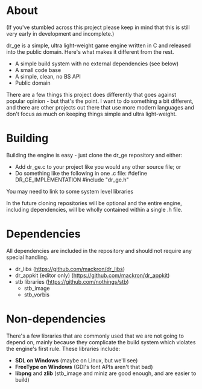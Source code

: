 # About
(If you've stumbled across this project please keep in mind that this is
still very early in development and incomplete.)

dr_ge is a simple, ultra light-weight game engine written in C and released
into the public domain. Here's what makes it different from the rest.
 * A simple build system with no external dependencies (see below)
 * A small code base
 * A simple, clean, no BS API
 * Public domain
 
There are a few things this project does differently that goes against popular
opinion - but that's the point. I want to do something a bit different, and
there are other projects out there that use more modern languages and don't
focus as much on keeping things simple and ultra light-weight.


# Building
Building the engine is easy - just clone the dr_ge repository and either:
 - Add dr_ge.c to your project like you would any other source file; or
 - Do something like the following in one .c file:
    #define DR_GE_IMPLEMENTATION
	#include "dr_ge.h"

You may need to link to some system level libraries 

In the future cloning repositories will be optional and the entire engine,
including dependencies, will be wholly contained within a single .h file.


# Dependencies
All dependencies are included in the repository and should not require any
special handling.
 * dr_libs (https://github.com/mackron/dr_libs)
 * dr_appkit (editor only) (https://github.com/mackron/dr_appkit)
 * stb libraries (https://github.com/nothings/stb)
   * stb_image
   * stb_vorbis
 
 
# Non-dependencies
There's a few libraries that are commonly used that we are not going to depend
on, mainly because they complicate the build system which violates the engine's
first rule. These libraries include:

 * **SDL on Windows** (maybe on Linux, but we'll see)
 * **FreeType on Windows** (GDI's font APIs aren't that bad)
 * **libpng** and **zlib** (stb_image and miniz are good enough, and are easier to build)